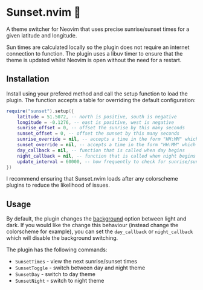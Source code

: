 # Sunset.nvim :sunrise:

A theme switcher for Neovim that uses precise sunrise/sunset times for a given latitude and longitude.

Sun times are calculated locally so the plugin does not require an internet connection to function. The plugin uses a libuv timer to ensure that the theme is updated whilst Neovim is open without the need for a restart.

## Installation

Install using your prefered method and call the setup function to load the plugin.
The function accepts a table for overriding the default configuration:

```lua
require("sunset").setup({
    latitude = 51.5072, -- north is positive, south is negative
    longitude = -0.1276, -- east is positive, west is negative
    sunrise_offset = 0, -- offset the sunrise by this many seconds
    sunset_offset = 0, -- offset the sunset by this many seconds
    sunrise_override = nil, -- accepts a time in the form "HH:MM" which will override the sunrise time
    sunset_override = nil, -- accepts a time in the form "HH:MM" which will override the sunset time
    day_callback = nil, -- function that is called when day begins
    night_callback = nil, -- function that is called when night begins
    update_interval = 60000, -- how frequently to check for sunrise/sunset changes in milliseconds
})
```

I recommend ensuring that Sunset.nvim loads after any colorscheme plugins to reduce the likelihood of issues.

## Usage

By default, the plugin changes the [background](https://neovim.io/doc/user/options.html#'background') option between light and dark. If you would like the change this behaviour (instead change the colorscheme for example), you can set the `day_callback` or `night_callback` which will disable the background switching.

The plugin has the following commands:
- `SunsetTimes` - view the next sunrise/sunset times
- `SunsetToggle` - switch between day and night theme
- `SunsetDay` - switch to day theme
- `SunsetNight` - switch to night theme
